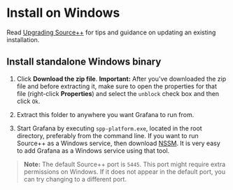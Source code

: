 # Install on Windows

Read [Upgrading Source++](upgrading.md) for tips and guidance on updating an existing installation.

## Install standalone Windows binary

1. Click **Download the zip file**.
   **Important:** After you've downloaded the zip file and before extracting it, make sure to open the properties for that file (right-click **Properties**) and select the `unblock` check box and then click `Ok`.

1. Extract this folder to anywhere you want Grafana to run from.

1. Start Grafana by executing `spp-platform.exe`, located in the root directory, preferably from the command line. If you want to run Source++ as a Windows service, then download [NSSM](https://nssm.cc/). It is very easy to add Grafana as a Windows service using that tool.

> **Note:** The default Source++ port is `5445`. This port might require extra permissions on Windows. If it does not appear in the default port, you can try changing to a different port.
